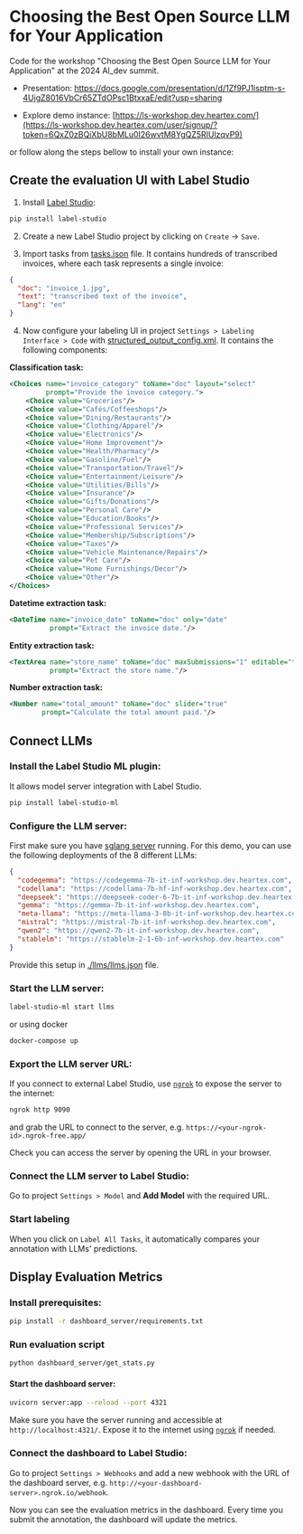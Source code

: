 # Choosing the Best Open Source LLM for Your Application

Code for the workshop "Choosing the Best Open Source LLM for Your Application" at the 2024 AI_dev summit.

* Presentation: https://docs.google.com/presentation/d/1Zf9PJ1isptm-s-4UjgZ8016VbCr65ZTdOPsc1BtxxaE/edit?usp=sharing

* Explore demo instance: [https://ls-workshop.dev.heartex.com/](https://ls-workshop.dev.heartex.com/user/signup/?token=6QxZ0zBQiXbU8bMLu0I26wvtM8YgQZ5RIUlzqvP9)


or follow along the steps bellow to install your own instance:


## Create the evaluation UI with Label Studio

1. Install [Label Studio](https://labelstud.io/):

```bash
pip install label-studio
```

2. Create a new Label Studio project by clicking on `Create` -> `Save`.

3. Import tasks from [tasks.json](tasks.json) file. It contains hundreds of transcribed invoices, where each task represents a single invoice:
```json
{
  "doc": "invoice_1.jpg",
  "text": "transcribed text of the invoice",
  "lang": "en"
}
```

4. Now configure your labeling UI in project `Settings > Labeling Interface > Code` with [structured_output_config.xml](structured_output_config.xml). It contains the following components:


**Classification task:**
```xml
<Choices name="invoice_category" toName="doc" layout="select"
         prompt="Provide the invoice category.">
    <Choice value="Groceries"/>
    <Choice value="Cafés/Coffeeshops"/>
    <Choice value="Dining/Restaurants"/>
    <Choice value="Clothing/Apparel"/>
    <Choice value="Electronics"/>
    <Choice value="Home Improvement"/>
    <Choice value="Health/Pharmacy"/>
    <Choice value="Gasoline/Fuel"/>
    <Choice value="Transportation/Travel"/>
    <Choice value="Entertainment/Leisure"/>
    <Choice value="Utilities/Bills"/>
    <Choice value="Insurance"/>
    <Choice value="Gifts/Donations"/>
    <Choice value="Personal Care"/>
    <Choice value="Education/Books"/>
    <Choice value="Professional Services"/>
    <Choice value="Membership/Subscriptions"/>
    <Choice value="Taxes"/>
    <Choice value="Vehicle Maintenance/Repairs"/>
    <Choice value="Pet Care"/>
    <Choice value="Home Furnishings/Decor"/>
    <Choice value="Other"/>
</Choices>
```

**Datetime extraction task:**
```xml
<DateTime name="invoice_date" toName="doc" only="date"
          prompt="Extract the invoice date."/>
```

**Entity extraction task:**
```xml
<TextArea name="store_name" toName="doc" maxSubmissions="1" editable="true" showSubmitButton="false"
          prompt="Extract the store name."/>
```

**Number extraction task:**
```xml
<Number name="total_amount" toName="doc" slider="true"
        prompt="Calculate the total amount paid."/>
```


## Connect LLMs

### Install the Label Studio ML plugin:

It allows model server integration with Label Studio.
```bash
pip install label-studio-ml
```

### Configure the LLM server:

First make sure you have [sglang server](https://github.com/sgl-project/sglang) running. For this demo, you can use the following deployments of the 8 different LLMs:
```json
{
  "codegemma": "https://codegemma-7b-it-inf-workshop.dev.heartex.com",
  "codellama": "https://codellama-7b-hf-inf-workshop.dev.heartex.com",
  "deepseek": "https://deepseek-coder-6-7b-it-inf-workshop.dev.heartex.com",
  "gemma": "https://gemma-7b-it-inf-workshop.dev.heartex.com",
  "meta-llama": "https://meta-llama-3-8b-it-inf-workshop.dev.heartex.com",
  "mistral": "https://mistral-7b-it-inf-workshop.dev.heartex.com",
  "qwen2": "https://qwen2-7b-it-inf-workshop.dev.heartex.com",
  "stablelm": "https://stablelm-2-1-6b-inf-workshop.dev.heartex.com"
}
```
Provide this setup in  [./llms/llms.json](llms/llms.json) file.

### Start the LLM server:
```bash
label-studio-ml start llms
```

or using docker
```bash
docker-compose up
```
   
### Export the LLM server URL:

If you connect to external Label Studio, use [`ngrok`](https://ngrok.com/) to expose the server to the internet:

```bash
ngrok http 9090
```

and grab the URL to connect to the server, e.g. `https://<your-ngrok-id>.ngrok-free.app/`

Check you can access the server by opening the URL in your browser.


### Connect the LLM server to Label Studio:

Go to project `Settings > Model` and **Add Model** with the required URL.

### Start labeling

When you click on `Label All Tasks`, it automatically compares your annotation with LLMs' predictions.

## Display Evaluation Metrics

### Install prerequisites:

```bash
pip install -r dashboard_server/requirements.txt
```

### Run evaluation script

```bash
python dashboard_server/get_stats.py
```

#### Start the dashboard server:

```bash
uvicorn server:app --reload --port 4321
```

Make sure you have the server running and accessible at `http://localhost:4321/`. Expose it to the internet using [`ngrok`](https://ngrok.com/) if needed.

### Connect the dashboard to Label Studio:

Go to project `Settings > Webhooks` and add a new webhook with the URL of the dashboard server, e.g. `http://<your-dashboard-server>.ngrok.io/webhook`.

Now you can see the evaluation metrics in the dashboard. Every time you submit the annotation, the dashboard will update the metrics.
